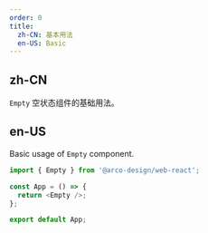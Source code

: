 ```yaml
---
order: 0
title: 
  zh-CN: 基本用法
  en-US: Basic
---
```


## zh-CN

`Empty` 空状态组件的基础用法。

## en-US

Basic usage of `Empty` component.

```js
import { Empty } from '@arco-design/web-react';

const App = () => {
  return <Empty />;
};

export default App;
```
